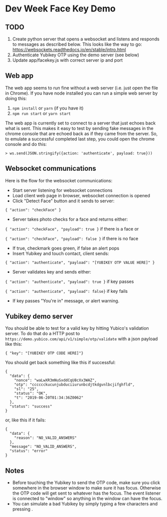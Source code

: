 # Dev Week Face Key Demo

## TODO

1. Create python server that opens a websocket and listens and responds to messages as described below. This looks like the way to go: https://websockets.readthedocs.io/en/stable/intro.html
1. Authenticate Yubikey OTP using the demo server (see below)
1. Update app/facekey.js with correct server ip and port

## Web app

The web app seems to run fine without a web server (i.e. just open the file in Chrome). If you have node installed you can run a simple web server by doing this:

1. `npm install` or `yarn` (if you have it)
2. `npm run start` or `yarn start`

The web app is currently set to connect to a server that just echoes back what is sent. This makes it easy to test by sending fake messages in the chrome console that are echoed back as if they came from the server. So, to emulate a successful completed last step, you could open the chrome console and do this:

`> ws.send(JSON.stringify({action: 'authenticate', payload: true}))`

## Websocket communications

Here is the flow for the websocket communications:

- Start server listening for websocket connections
- Load client web page in browser, websocket connection is opened
- Click "Detect Face" button and it sends to server:

`{ "action": "checkFace" }`

- Server takes photo checks for a face and returns either:

`{ "action": "checkFace", "payload": true }` if there is a face or

`{ "action": "checkFace", "payload": false }` if there is no face

- If true, checkmark goes green, if false an alert pops
- Insert Yubikey and touch contact, client sends:

`{ "action": "authenticate", "payload": "[YUBIKEY OTP VALUE HERE]" }`

- Server validates key and sends either:

`{ "action": "authenticate", "payload": true }` if key passes

`{ "action": "authenticate", "payload": false}` if key fails

- If key passes "You're in" message, or alert warning.

## Yubikey demo server

You should be able to test for a valid key by hitting Yubico's validation server. To do that do a HTTP post to `https://demo.yubico.com/api/v1/simple/otp/validate` with a json payload like this:

`{ "key": "[YUBIKEY OTP CODE HERE]"}`

You should get back something like this if successful:

```
{
  "data": {
    "nonce": "waLwXR3mNuSxddCqU8cXx3WAZ",
    "otp": "cccccckucunjubduciiurunbcdjtkdgvnlbcjifghfld",
    "sl": "25",
    "status": "OK",
    "t": "2019-06-20T01:34:36Z0062"
  },
  "status": "success"
}
```

or, like this if it fails:

```
{
  "data": {
    "reason": "NO_VALID_ANSWERS"
  },
  "message": "NO_VALID_ANSWERS",
  "status": "error"
}
```

## Notes

- Before touching the Yubikey to send the OTP code, make sure you click somewhere in the browser window to make sure it has focus. Otherwise the OTP code will get sent to whatever has the focus. The event listener is connected to "window" so anything in the window can have the focus.
- You can simulate a bad Yubikey by simply typing a few characters and pressing <ENTER>.
